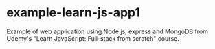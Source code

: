 # example-learn-js-app1
Example of web application using Node.js, express and MongoDB from Udemy's "Learn JavaScript: Full-stack from scratch" course.
